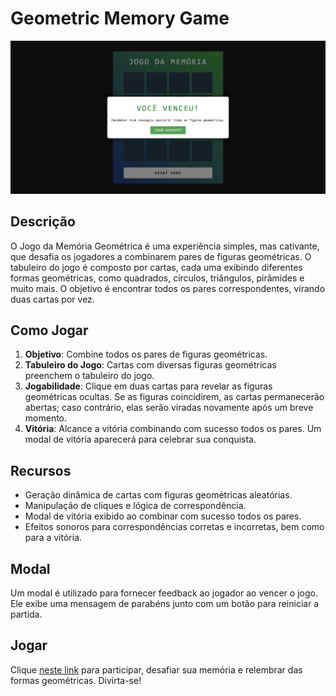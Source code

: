 # Geometric Memory Game

![banner](.github/banner.jpeg)

## Descrição

O Jogo da Memória Geométrica é uma experiência simples, mas cativante, que desafia os jogadores a combinarem pares de figuras geométricas. O tabuleiro do jogo é composto por cartas, cada uma exibindo diferentes formas geométricas, como quadrados, círculos, triângulos, pirâmides e muito mais. O objetivo é encontrar todos os pares correspondentes, virando duas cartas por vez.

## Como Jogar

1. **Objetivo**: Combine todos os pares de figuras geométricas.
2. **Tabuleiro do Jogo**: Cartas com diversas figuras geométricas preenchem o tabuleiro do jogo.
3. **Jogabilidade**: Clique em duas cartas para revelar as figuras geométricas ocultas. Se as figuras coincidirem, as cartas permanecerão abertas; caso contrário, elas serão viradas novamente após um breve momento.
4. **Vitória**: Alcance a vitória combinando com sucesso todos os pares. Um modal de vitória aparecerá para celebrar sua conquista.

## Recursos

- Geração dinâmica de cartas com figuras geométricas aleatórias.
- Manipulação de cliques e lógica de correspondência.
- Modal de vitória exibido ao combinar com sucesso todos os pares.
- Efeitos sonoros para correspondências corretas e incorretas, bem como para a vitória.

## Modal

Um modal é utilizado para fornecer feedback ao jogador ao vencer o jogo. Ele exibe uma mensagem de parabéns junto com um botão para reiniciar a partida.

## Jogar

Clique [neste link](https://geometric-memory-game.vercel.app/) para participar, desafiar sua memória e relembrar das formas geométricas. Divirta-se!
